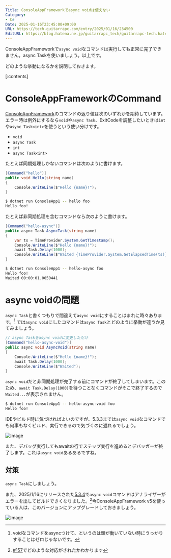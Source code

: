 ```yaml
---
Title: ConsoleAppFrameworkでasync voidは使えない
Category:
- C#
Date: 2025-01-16T23:45:00+09:00
URL: https://tech.guitarrapc.com/entry/2025/01/16/234500
EditURL: https://blog.hatena.ne.jp/guitarrapc_tech/guitarrapc-tech.hatenablog.com/atom/entry/6802418398320422256
---
```


ConsoleAppFrameworkで`async void`なコマンドは実行しても正常に完了できません。async Taskを使いましょう。以上です。

どのような挙動になるかを説明しておきます。

[:contents]

# ConsoleAppFrameworkのCommand

[ConsoleAppFramework](https://github.com/Cysharp/ConsoleAppFramework)のコマンドの返り値は次のいずれかを期待しています。エラー時は例外にするなら`void`や`async Task`、ExitCodeを調整したいときは`int`や`async Task<int>`を使うという使い分けです。

* `void`
* `async Task`
* `int`
* `async Task<int>`

たとえば同期処理しかないコマンドは次のように書けます。

```cs
[Command("hello")]
public void Hello(string name)
{
    Console.WriteLine($"Hello {name}!");
}
```

```sh
$ dotnet run ConsoleApp1 -- hello foo
Hello foo!
```

たとえば非同期処理を含むコマンドなら次のように書けます。

```cs
[Command("hello-async")]
public async Task AsyncTask(string name)
{
    var ts = TimeProvider.System.GetTimestamp();
    Console.WriteLine($"Hello {name}!");
    await Task.Delay(1000);
    Console.WriteLine($"Waited {TimeProvider.System.GetElapsedTime(ts)}");
}
```

```sh
$ dotnet run ConsoleApp1 -- hello-async foo
Hello foo!
Waited 00:00:01.0050441
```


# async voidの問題

`async Task`と書くつもりで間違えて`async void`にすることはまれに時々あります。[^1]
では`async void`にしたコマンドは`async Task`とどのように挙動が違うか見てみましょう。

```cs
// async Taskをasync voidに変更しただけ
[Command("hello-async-void")]
public async void AsyncVoid(string name)
{
    Console.WriteLine($"Hello {name}!");
    await Task.Delay(1000);
    Console.WriteLine($"Waited");
}
```

`async void`だと非同期処理が完了する前にコマンドが終了してしまいます。このため、`await Task.Delay(1000)`を待つことなくコマンドがそこで終了するので`Waited...`が表示されません。

```sh
$ dotnet run ConsoleApp1 -- hello-async-void foo
Hello foo!
```

IDEやビルド時に気づければよいのですが、5.3.3までは`async void`なコマンドでも何事もなくビルド、実行できるので気づくのに遅れるでしょう。

![image](https://github.com/user-attachments/assets/c47bca81-cd4d-4916-a1e7-10ccfd96db23)

また、デバッグ実行してもawaitの行でステップ実行を進めるとデバッガーが終了します。これは`async void`あるあるですね。

## 対策

`async Task`にしましょう。

また、2025/1/16にリリースされた[5.3.4](https://github.com/Cysharp/ConsoleAppFramework/releases/tag/5.3.4)で`async void`コマンドはアナライザーがエラーを出してビルドできくなりました。[^2]今ConsoleAppFramework v5を使っている人は、このバージョンにアップグレードしておきましょう。

![image](https://github.com/user-attachments/assets/ac48215f-4452-4e14-855a-c2027221a21e)

[^1]: voidなコマンドをasyncつけて、というのは頭が動いていない時にうっかりすることはゼロじゃないです。
[^2]: [#157](https://github.com/Cysharp/ConsoleAppFramework/pull/157)でどのような対応がされたかわかります
